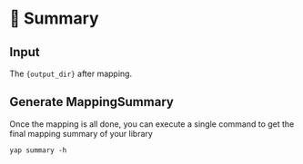 # 🚧 Summary

## Input

The `{output_dir}` after mapping.

## Generate MappingSummary

Once the mapping is all done, you can execute a single command to get the final mapping summary of your library

```text
yap summary -h
```

